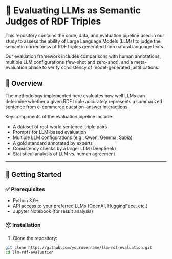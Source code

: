 # 🧠 Evaluating LLMs as Semantic Judges of RDF Triples

This repository contains the code, data, and evaluation pipeline used in our study to assess the ability of Large Language Models (LLMs) to judge the semantic correctness of RDF triples generated from natural language texts.

Our evaluation framework includes comparisons with human annotations, multiple LLM configurations (few-shot and zero-shot), and a meta-evaluation phase to verify consistency of model-generated justifications.

## 📄 Overview

The methodology implemented here evaluates how well LLMs can determine whether a given RDF triple accurately represents a summarized sentence from e-commerce question–answer interactions.

Key components of the evaluation pipeline include:

- A dataset of real-world sentence–triple pairs
- Prompts for LLM-based evaluation
- Multiple LLM configurations (e.g., Qwen, Gemma, Sabiá)
- A gold standard annotated by experts
- Consistency checks by a larger LLM (DeepSeek)
- Statistical analysis of LLM vs. human agreement



---

## 🚀 Getting Started

### ✅ Prerequisites

- Python 3.9+
- API access to your preferred LLMs (OpenAI, HuggingFace, etc.)
- Jupyter Notebook (for result analysis)

### 📦 Installation

1. Clone the repository:

```bash
git clone https://github.com/yourusername/llm-rdf-evaluation.git
cd llm-rdf-evaluation
```